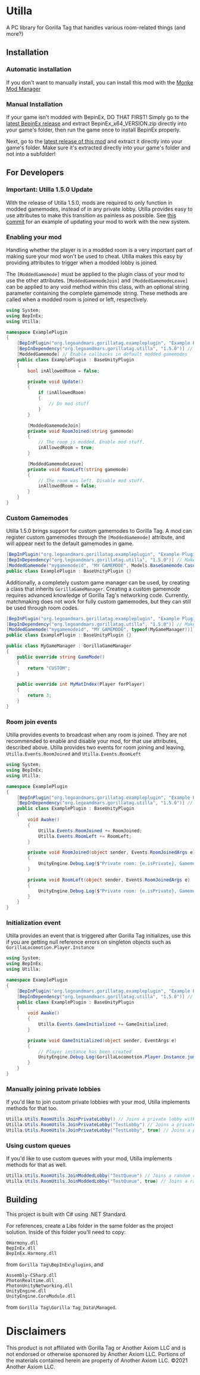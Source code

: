 # Utilla

A PC library for Gorilla Tag that handles various room-related things (and more?)

## Installation

### Automatic installation
If you don't want to manually install, you can install this mod with the [Monke Mod Manager](https://github.com/DeadlyKitten/MonkeModManager/releases/latest)
### Manual Installation

If your game isn't modded with BepinEx, DO THAT FIRST! Simply go to the [latest BepinEx release](https://github.com/BepInEx/BepInEx/releases) and extract BepinEx_x64_VERSION.zip directly into your game's folder, then run the game once to install BepinEx properly.

Next, go to the [latest release of this mod](https://github.com/legoandmars/Utilla/releases/latest) and extract it directly into your game's folder. Make sure it's extracted directly into your game's folder and not into a subfolder!

## For Developers
### **Important:** Utilla 1.5.0 Update
With the release of Utilla 1.5.0, mods are required to only function in modded gamemodes, instead of in any private lobby. Utilla provides easy to use attributes to make this transition as painless as possible. See [this commit](https://github.com/Graicc/SpaceMonke/commit/85074d5947856f5c8d673b141056d26fcc267115) for an example of updating your mod to work with the new system.

### Enabling your mod

Handling whether the player is in a modded room is a very important part of making sure your mod won't be used to cheat. Utilla makes this easy by providing attributes to trigger when a modded lobby is joined.

The `[ModdedGamemode]` must be applied to the plugin class of your mod to use the other attributes. `[ModdedGamemodeJoin]` and `[ModdedGamemodeLeave]` can be applied to any void method within this class, with an optional string parameter containing the complete gamemode string. These methods are called when a modded room is joined or left, respectively.

```cs
using System;
using BepInEx;
using Utilla;

namespace ExamplePlugin
{
    [BepInPlugin("org.legoandmars.gorillatag.exampleplugin", "Example Plugin", "1.0.0")]
    [BepInDependency("org.legoandmars.gorillatag.utilla", "1.5.0")] // Make sure to add Utilla 1.5.0 as a dependency!
    [ModdedGamemode] // Enable callbacks in default modded gamemodes
    public class ExamplePlugin : BaseUnityPlugin
    {
        bool inAllowedRoom = false;

        private void Update()
        {
            if (inAllowedRoom)
            {
                // Do mod stuff
            }
        }

        [ModdedGamemodeJoin]
        private void RoomJoined(string gamemode)
        {
            // The room is modded. Enable mod stuff.
            inAllowedRoom = true;
        }

        [ModdedGamemodeLeave]
        private void RoomLeft(string gamemode)
        {
            // The room was left. Disable mod stuff.
            inAllowedRoom = false;
        }
    }
}
```

### Custom Gamemodes

Utilla 1.5.0 brings support for custom gamemodes to Gorilla Tag. A mod can register custom gamemodes through the `[ModdedGamemode]` attribute, and will appear next to the default gamemodes in game.

```cs
[BepInPlugin("org.legoandmars.gorillatag.exampleplugin", "Example Plugin", "1.0.0")]
[BepInDependency("org.legoandmars.gorillatag.utilla", "1.5.0")] // Make sure to add Utilla 1.5.0 as a dependency!
[ModdedGamemode("mygamemodeid", "MY GAMEMODE", Models.BaseGamemode.Casual)] // Enable callbacks in a new casual gamemode called "MY GAMEMODE"
public class ExamplePlugin : BaseUnityPlugin {}
```

Additionally, a completely custom game manager can be used, by creating a class that inherits `GorillaGameManager`. Creating a custom gamemode requires advanced knowledge of Gorilla Tag's networking code. Currently, matchmaking does not work for fully custom gamemodes, but they can still be used through room codes.

```cs
[BepInPlugin("org.legoandmars.gorillatag.exampleplugin", "Example Plugin", "1.0.0")]
[BepInDependency("org.legoandmars.gorillatag.utilla", "1.5.0")] // Make sure to add Utilla 1.5.0 as a dependency!
[ModdedGamemode("mygamemodeid", "MY GAMEMODE", typeof(MyGameManager))] // Enable callbacks in a new custom gamemode using MyGameManager
public class ExamplePlugin : BaseUnityPlugin {}

public class MyGameManager : GorillaGameManager
{
    public override string GameMode()
    {
        return "CUSTOM";
    }

    public override int MyMatIndex(Player forPlayer)
    {
        return 3;
    }
}
```

### Room join events

Utilla provides events to broadcast when any room is joined. They are not recommended to enable and disable your mod, for that use attributes, described above. Utilla provides two events for room joining and leaving, `Utilla.Events.RoomJoined` and `Utilla.Events.RoomLeft` 

```cs
using System;
using BepInEx;
using Utilla;

namespace ExamplePlugin
{
    [BepInPlugin("org.legoandmars.gorillatag.exampleplugin", "Example Plugin", "1.0.0")]
    [BepInDependency("org.legoandmars.gorillatag.utilla", "1.5.0")] // Make sure to add Utilla as a dependency!
    public class ExamplePlugin : BaseUnityPlugin
    {
        void Awake()
        {
            Utilla.Events.RoomJoined += RoomJoined;
            Utilla.Events.RoomLeft += RoomLeft;
        }

        private void RoomJoined(object sender, Events.RoomJoinedArgs e)
        {
            UnityEngine.Debug.Log($"Private room: {e.isPrivate}, Gamemode: {e.Gamemode}");
        }

        private void RoomLeft(object sender, Events.RoomJoinedArgs e)
        {
            UnityEngine.Debug.Log($"Private room: {e.isPrivate}, Gamemode: {e.Gamemode}");
        }
    }
}
```

### Initialization event

Utilla provides an event that is triggered after Gorilla Tag initializes, use this if you are getting null reference errors on singleton objects such as `GorillaLocomotion.Player.Instance`

```cs
using System;
using BepInEx;
using Utilla;

namespace ExamplePlugin
{
    [BepInPlugin("org.legoandmars.gorillatag.exampleplugin", "Example Plugin", "1.0.0")]
    [BepInDependency("org.legoandmars.gorillatag.utilla", "1.5.0")] // Make sure to add Utilla as a dependency!
    public class ExamplePlugin : BaseUnityPlugin
    {
        void Awake()
        {
            Utilla.Events.GameInitialized += GameInitialized;
        }

        private void GameInitialized(object sender, EventArgs e)
        {
            // Player instance has been created
            UnityEngine.Debug.Log(GorillaLocomotion.Player.Instance.jumpMultiplier);
        }
    }
}
```

### Manually joining private lobbies
If you'd like to join custom private lobbies with your mod, Utilla implements methods for that too.
```cs
Utilla.Utils.RoomUtils.JoinPrivateLobby() // Joins a private lobby with a random 6 character code
Utilla.Utils.RoomUtils.JoinPrivateLobby("TestLobby") // Joins a private lobby with the code TestLobby
Utilla.Utils.RoomUtils.JoinPrivateLobby("TestLobby", true) // Joins a private casual lobby with the code TestLobby
```

### Using custom queues
If you'd like to use custom queues with your mod, Utilla implements methods for that as well.
```cs
Utilla.Utils.RoomUtils.JoinModdedLobby("TestQueue") // Joins a random room in the queue TestQueue
Utilla.Utils.RoomUtils.JoinModdedLobby("TestQueue", true) // Joins a random casual room in the queue TestQueue
```

## Building
This project is built with C# using .NET Standard.

For references, create a Libs folder in the same folder as the project solution. Inside of this folder you'll need to copy:

```
0Harmony.dll
BepInEx.dll
BepInEx.Harmony.dll
``` 
from `Gorilla Tag\BepInEx\plugins`, and
```
Assembly-CSharp.dll
PhotonRealtime.dll
PhotonUnityNetworking.dll
UnityEngine.dll
UnityEngine.CoreModule.dll
``` 
from `Gorilla Tag\Gorilla Tag_Data\Managed`.

# Disclaimers
This product is not affiliated with Gorilla Tag or Another Axiom LLC and is not endorsed or otherwise sponsored by Another Axiom LLC. Portions of the materials contained herein are property of Another Axiom LLC. ©2021 Another Axiom LLC.
